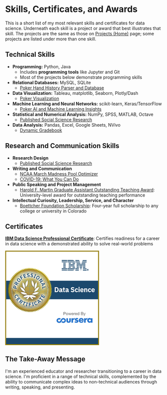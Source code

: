 # Skills, Certificates, and Awards

This is a short list of my most relevant skills and certificates for data science. Underneath each skill is a project or award that best illustrates that skill. The projects are the same as those on [Projects (Home)]("/") page; some projects are listed under more than one skill.

## Technical Skills

- **Programming:** Python, Java
    - Includes **programming tools** like Jupyter and Git
    - Most of the projects below demonstrate programming skills
- **Relational Databases:** MySQL, SQLite
    - [Poker Hand History Parser and Database](parser)
- **Data Visualization:** Tableau, matplotlib, Seaborn, Plotly/Dash
    - [Poker Visualization](visualization)
- **Machine Learning and Neural Networks:** scikit-learn, Keras/TensorFlow
    - [Poker AI and Machine Learning Insights](ai)
- **Statistical and Numerical Analysis:** NumPy, SPSS, MATLAB, Octave
    - [Published Social Science Research](nature)
- **Data Analysis:** Pandas, Excel, Google Sheets, NVivo
    - [Dynamic Gradebook](gradebook)

## Research and Communication Skills

- **Research Design**
    - [Published Social Science Research](nature)
- **Writing and Communication**
    - [NCAA March Madness Pool Optimizer](ncaa)
    - [COVID-19: What You Can Do](covid)
- **Public Speaking and Project Management**
    - [Harold F. Martin Graduate Assistant Outstanding Teaching Award](https://gradschool.psu.edu/graduate-school-funding/programs/gradteach/): University-level award for outstanding teaching performance
- **Intellectual Curiosity, Leadership, Service, and Character**
    - [Boettcher Foundation Scholarship](https://boettcherfoundation.org/scholarships/prospective-scholars/faqs/): Four-year full scholarship to any college or university in Colorado


## Certificates

**[IBM Data Science Professional Certificate](https://www.credly.com/badges/d99318dc-807b-4d6d-9850-435f2c6d4f1d/public_url)**: Certifies readiness for a career in data science with a demonstrated ability to solve real-world problems

<a href="https://www.credly.com/badges/d99318dc-807b-4d6d-9850-435f2c6d4f1d/public_url"><img src="images/ibm-certificate.png" alt="Poker screenshot" width="60%"></a>

## The Take-Away Message

I'm an experienced educator and researcher transitioning to a career in data science. I'm proficient in a range of technical skills, complemented by the ability to communicate complex ideas to non-technical audiences through writing, speaking, and presenting.